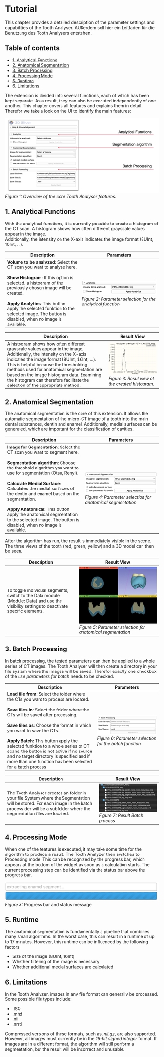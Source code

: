 # Tutorial
This chapter provides a detailed description of the parameter settings and capabilities of the Tooth Analyser.
AUßerdem soll hier ein Leitfaden für die Benutzung des Tooth Analysers entstehen.

## Table of contents
- [1. Analytical Functions](#1-analytical-functions)
- [2. Anatomical Segmentation](#2-anatomical-segmentation)
- [3. Batch Processing](#3-batch-processing)
- [4. Processing Mode](#4-processing-mode)
- [5. Runtime](#5-runtime)
- [6. Limitations](#6-limitations-)



The extension is divided into several functions, each of which has been kept separate. As a result, they can also
be executed independently of one another. This chapter covers all features and explains them in detail. Therefor
we take a look on the UI to identify the main features:

![Screenshot of the application](/Screenshots/uiOverview.png)
*Figure 1: Overview of the core Tooth Analyser features.*

## 1. Analytical Functions
With the analytical functions, it is currently possible to create a histogram of the CT scan.
A histogram shows how often different grayscale values appear in the image.  
Additionally, the intensity on the X-axis indicates the image format (8UInt, 16Int, ...).

| Description                                                                                                                                                                                                                                                                                                                                    | Parameters                                                                                                                                  |
|------------------------------------------------------------------------------------------------------------------------------------------------------------------------------------------------------------------------------------------------------------------------------------------------------------------------------------------------|---------------------------------------------------------------------------------------------------------------------------------------------|
| **Volume to be analyzed**: Select the CT scan you want to analyze here.<br/><br/>**Show Histogram**: If this option is selected, a histogram of the previously chosen image will be created.<br/><br/> **Apply Analytics:** This button apply the selected funktion to the selected image. The button is disabled, when no image is available. | ![Screenshot of the application](/Screenshots/slicerAnalyticsParameter.png)<br/>*Figure 2: Parameter selection for the analytical function* |

| Description                                                                                                                                                           | Result View                                                                                                             |
|-----------------------------------------------------------------------------------------------------------------------------------------------------------------------|-------------------------------------------------------------------------------------------------------------------------|
| A histogram shows how often different grayscale values appear in the image. Additionally, the intensity on the X-axis indicates the image format (8UInt, 16Int, ...). This is helpful because the thresholding methods used for anatomical segmentation are based on the image histogram data. Examining the histogram can therefore facilitate the selection of the appropriate method.| ![Screenshot of the application](/Screenshots/resultHistogram.png)<br/>*Figure 3: Resul view ot the created histogram.* |


## 2. Anatomical Segmentation
The anatomical segmentation is the core of this extension. It allows the automatic segmentation of the
micro-CT image of a tooth into the main dental substances, dentin and enamel. Additionally, medial surfaces can
be generated, which are important for the classification of cavities.

| Description                                                                                                                                                                                                                                                                                                                                                                                                                                                                       | Parameters                                                                                                                             |
|-----------------------------------------------------------------------------------------------------------------------------------------------------------------------------------------------------------------------------------------------------------------------------------------------------------------------------------------------------------------------------------------------------------------------------------------------------------------------------------|----------------------------------------------------------------------------------------------------------------------------------------|
| **Image for Segmentation**: Select the CT scan you want to segment here.<br/><br/> **Segmentation algorithm**: Choose the threshold algorithm you want to use for segmentation (Otsu, Renyi).<br/><br/> **Calculate Medial Surface**: Calculates the medial surfaces of the dentin and enamel based on the segmentation.<br/><br/> **Apply Anatomical:** This button apply the anatomical segmentation to the selected image. The button is disabled, when no image is available. | ![Screenshot of the application](/Screenshots/slicerASParameter.png) <br/> *Figure 4: Parameter selection for anatomical segmentation* |

After the algorithm has run, the result is immediately visible in the scene. The three views of
the tooth (red, green, yellow) and a 3D model can then be seen.

| Description                                                                                                                                          | Result View                                                                                                                   |
|------------------------------------------------------------------------------------------------------------------------------------------------------|-------------------------------------------------------------------------------------------------------------------------------|
| To toggle individual segments, switch to the Data module (Module: Data) and use the visibility settings to deactivate specific elements. | ![Screenshot of the application](../Screenshots/Result.gif) <br/> *Figure 5: Parameter selection for anatomical segmentation* |



## 3. Batch Processing
In batch processing, the tested parameters can then be applied to a whole series of CT images.
The Tooth Analyser
will then create a directory in your file system where the images will be saved. Therefor exactly one checkbox
of the *use parameters for batch* needs to be checked.

| Description                                                                                                                                                                                                                                                                                                                                                                                                                        | Parameters                                                                                                                            |
|------------------------------------------------------------------------------------------------------------------------------------------------------------------------------------------------------------------------------------------------------------------------------------------------------------------------------------------------------------------------------------------------------------------------------------|---------------------------------------------------------------------------------------------------------------------------------------|
| **Load file from**: Select the folder where the CTs you want to process are located.<br/><br/> **Save files in**: Select the folder where the CTs will be saved after processing.<br/><br/> **Save files as**: Choose the format in which you want to save the CTs.<br/><br/> **Apply Batch:** This button apply the selected funktion to a whole series of CT scans. the button is not active if no source and no target directory is specified and if more than one function has been selected for a batch process | ![Screenshot of the application](../Screenshots/slicerBatchParameter.png)<br/> *Figure 6: Parameter selection for the batch function* |

| Description                                                                                                                                                                                           | Result View                                                                                          |
|-------------------------------------------------------------------------------------------------------------------------------------------------------------------------------------------------------|------------------------------------------------------------------------------------------------------|
| The Tooth Analyser creates an folder in your file System where the Segmentation will be stored. For each image in the batch process der will be a subfolder where the segmentation files are located. | ![Screenshot of the application](/Screenshots/resultBatch.png)<br/> *Figure 7: Result Batch process* |


## 4. Processing Mode
When one of the features is executed, it may take some time for the algorithm to produce a
result. The Tooth Analyzer then switches to Processing mode. This can be recognized by the
progress bar, which appears at the bottom of the widget as soon as a calculation starts.
The current processing step can be identified via the status bar above the progress bar.

![Screenshot of the application](../Screenshots/progressBar.png)
*Figure 8:* Progress bar and status message


## 5. Runtime
The anatomical segmentation is fundamentally a pipeline that combines many small
algorithms. In the worst case, this can result in a runtime of up to 17 minutes. However,
this runtime can be influenced by the following factors:

- Size of the image (8UInt, 16Int)
- Whether filtering of the image is necessary
- Whether additional medial surfaces are calculated

## 6. Limitations 
In the Tooth Analyzer, images in any file format can generally be processed.
Some possible file types include:

- .ISQ
- .mhd
- .nii
- .nrrd

Compressed versions of these formats, such as *.nii.gz*, are also supported.
However, all images must currently be in the *16-bit signed integer* format.
If images are in a different format, the algorithm will still perform a segmentation,
but the result will be incorrect and unusable.